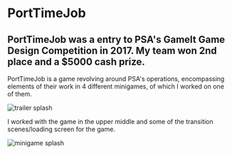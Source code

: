 # PortTimeJob

## PortTimeJob was a entry to PSA's GameIt Game Design Competition in 2017. My team won 2nd place and a $5000 cash prize. 

PortTimeJob is a game revolving around PSA's operations, encompassing elements of their work in 4 different minigames, of which I worked on one of them. 

![trailer splash](https://github.com/jirehcwe/PortTimeJob/Assets/Game%20trailer.png)

I worked with the game in the upper middle and some of the transition scenes/loading screen for the game. 

![minigame splash](https://github.com/jirehcwe/PortTimeJob/Assets/Mini%20games.png)
